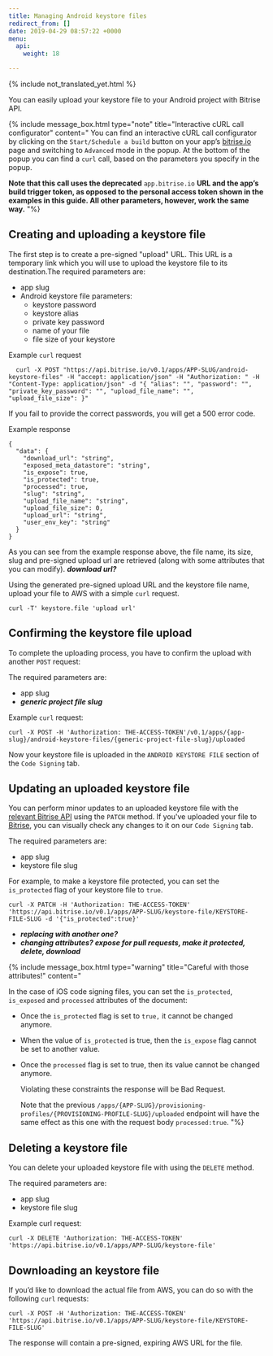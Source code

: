 ```yaml
---
title: Managing Android keystore files
redirect_from: []
date: 2019-04-29 08:57:22 +0000
menu:
  api:
    weight: 18

---
```

{% include not_translated_yet.html %}
  
You can easily upload your keystore file to your Android project with Bitrise API.

{% include message_box.html type="note" title="Interactive cURL call configurator" content=" You can find an interactive cURL call configurator by clicking on the `Start/Schedule a build` button on your app’s [bitrise.io](https://www.bitrise.io/) page and switching to `Advanced` mode in the popup. At the bottom of the popup you can find a `curl` call, based on the parameters you specify in the popup.

**Note that this call uses the deprecated** `app.bitrise.io` **URL and the app’s build trigger token, as opposed to the personal access token shown in the examples in this guide. All other parameters, however, work the same way.** "%}

## Creating and uploading a keystore file

The first step is to create a pre-signed "upload" URL. This URL is a temporary link which you will use to upload the keystore file to its destination.The required parameters are:

* app slug
* Android keystore file parameters:
  * keystore password
  * keystore alias
  * private key password
  * name of your file
  * file size of your keystore

Example `curl` request

      curl -X POST "https://api.bitrise.io/v0.1/apps/APP-SLUG/android-keystore-files" -H "accept: application/json" -H "Authorization: " -H "Content-Type: application/json" -d "{ "alias": "", "password": "", "private_key_password": "", "upload_file_name": "", "upload_file_size": }"

If you fail to provide the correct passwords, you will get a 500 error code.

Example response

    {
      "data": {
        "download_url": "string",
        "exposed_meta_datastore": "string",
        "is_expose": true,
        "is_protected": true,
        "processed": true,
        "slug": "string",
        "upload_file_name": "string",
        "upload_file_size": 0,
        "upload_url": "string",
        "user_env_key": "string"
      }
    }

As you can see from the example response above, the file name, its size, slug and pre-signed upload url are retrieved (along with some attributes that you can modify). **_download url?_**

Using the generated pre-signed upload URL and the keystore file name, upload your file to AWS with a simple `curl` request.

    curl -T' keystore.file 'upload url'

## Confirming the keystore file upload

To complete the uploading process, you have to confirm the upload with another `POST` request:

The required parameters are:

* app slug
* **_generic project file slug_**

Example `curl` request:

    curl -X POST -H 'Authorization: THE-ACCESS-TOKEN'/v0.1/apps/{app-slug}/android-keystore-files/{generic-project-file-slug}/uploaded

Now your keystore file is uploaded in the `ANDROID KEYSTORE FILE` section of the `Code Signing` tab.

## Updating an uploaded keystore file

You can perform minor updates to an uploaded keystore file with the [relevant Bitrise API](https://api-docs.bitrise.io/) using the `PATCH` method. If you've uploaded your file to [Bitrise](https://www.bitrise.io), you can visually check any changes to it on our `Code Signing` tab.

The required parameters are:

* app slug
* keystore file slug

For example, to make a keystore file protected, you can set the `is_protected` flag of your keystore file to `true`.

    curl -X PATCH -H 'Authorization: THE-ACCESS-TOKEN' 'https://api.bitrise.io/v0.1/apps/APP-SLUG/keystore-file/KEYSTORE-FILE-SLUG -d '{"is_protected":true}'

* **_replacing with another one?_**
* **_changing attributes? expose for pull requests, make it protected, delete, download_**

{% include message_box.html type="warning" title="Careful with those attributes!" content="

In the case of iOS code signing files, you can set the `is_protected`, `is_exposed` and `processed` attributes of the document:

* Once the `is_protected` flag is set to `true,` it cannot be changed anymore.
* When the value of `is_protected` is true, then the `is_expose` flag cannot be set to another value.
* Once the `processed` flag is set to true, then its value cannot be changed anymore.

  Violating these constraints the response will be Bad Request.

  Note that the previous `/apps/{APP-SLUG}/provisioning-profiles/{PROVISIONING-PROFILE-SLUG}/uploaded` endpoint will have the same effect as this one with the request body `processed:true`. "%}

## Deleting a keystore file

You can delete your uploaded keystore file with using the `DELETE` method.

The required parameters are:

* app slug
* keystore file slug

Example curl request:

    curl -X DELETE 'Authorization: THE-ACCESS-TOKEN' 'https://api.bitrise.io/v0.1/apps/APP-SLUG/keystore-file'

## Downloading an keystore file

If you’d like to download the actual file from AWS, you can do so with the following `curl` requests:

    curl -X POST -H 'Authorization: THE-ACCESS-TOKEN' 'https://api.bitrise.io/v0.1/apps/APP-SLUG/keystore-file/KEYSTORE-FILE-SLUG'

The response will contain a pre-signed, expiring AWS URL for the file.